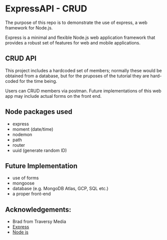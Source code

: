# ExpressAPI - CRUD

The purpose of this repo is to demonstrate the use of express, a web framework for Node.js.

Express is a minimal and flexible Node.js web application framework that provides a robust set of features for web and mobile applications.

## CRUD API
This project includes a hardcoded set of members;  normally these would be obtained from a database, but for the pruposes of the tutorial they are hard-coded for the time being.

Users can CRUD members via postman. Future implementations of this web app may include actual forms on the front end. 

## Node packages used
- express
- moment (date/time)
- nodemon
- path
- router
- uuid (generate random ID)

## Future Implementation
- use of forms
- mongoose
- database (e.g. MongoDB Atlas, GCP, SQL etc.)
- a proper front-end


## Acknowledgements: 
- Brad from Traversy Media
- [Express](https://expressjs.com/)
- [Node js](https://nodejs.org/en/)



